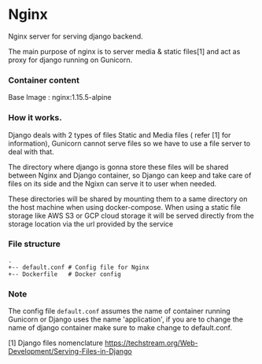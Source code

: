 # Nginx
Nginx server for serving django backend.

The main purpose of nginx is to server media & static files[1] and act as proxy for django running on Gunicorn. 

### Container content
Base Image : nginx:1.15.5-alpine

### How it works.
Django deals with 2 types of files Static and Media files ( refer [1] for information), 
Gunicorn cannot serve files so we have to use a file server to deal with that.

The directory where django is gonna store these files will be shared between Nginx and Django container, so Django can 
keep and take care of files on its side and the Ngixn can serve it to user when needed.

These directories will be shared by mounting them to a same directory on the host machine when using docker-compose. When using
a static file storage like AWS S3 or GCP cloud storage it will be served directly from the storage location via the url
provided by the service 


### File structure
```
.
+-- default.conf # Config file for Nginx
+-- Dockerfile 	 # Docker config
```

### Note
The config file `default.conf` assumes the name of container running Gunicorn or Django uses the name 'application', 
if you are to change the name of django container make sure to make change to default.conf.


[1] Django files nomenclature https://techstream.org/Web-Development/Serving-Files-in-Django
